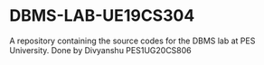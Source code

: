 # DBMS-LAB-UE19CS304
A repository containing the source codes for the DBMS lab at PES University.
Done by Divyanshu PES1UG20CS806
